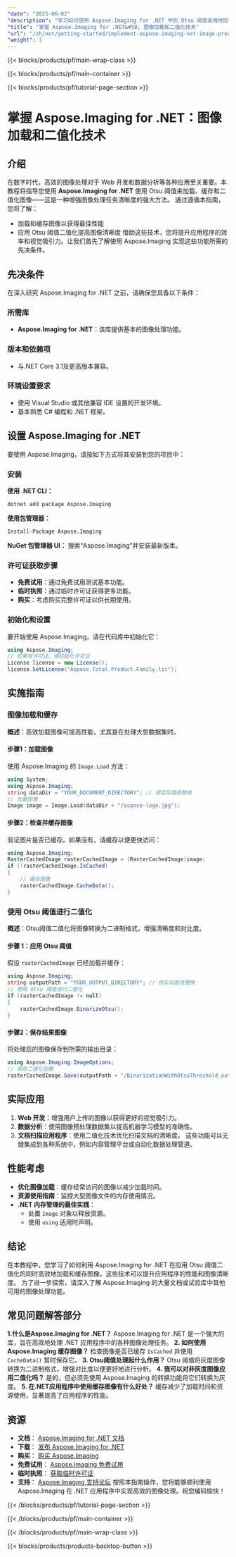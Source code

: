 ```yaml
---
"date": "2025-06-02"
"description": "学习如何使用 Aspose.Imaging for .NET 中的 Otsu 阈值高效地加载、缓存和二值化图像。立即提升您的图像处理技能。"
"title": "掌握 Aspose.Imaging for .NET&#58; 图像加载和二值化技术"
"url": "/zh/net/getting-started/implement-aspose-imaging-net-image-processing/"
"weight": 1
---
```


{{< blocks/products/pf/main-wrap-class >}}

{{< blocks/products/pf/main-container >}}

{{< blocks/products/pf/tutorial-page-section >}}
# 掌握 Aspose.Imaging for .NET：图像加载和二值化技术
## 介绍
在数字时代，高效的图像处理对于 Web 开发和数据分析等各种应用至关重要。本教程将指导您使用 **Aspose.Imaging for .NET** 使用 Otsu 阈值来加载、缓存和二值化图像——这是一种增强图像处理任务清晰度的强大方法。
通过遵循本指南，您将了解：
- 加载和缓存图像以获得最佳性能
- 应用 Otsu 阈值二值化提高图像清晰度
借助这些技术，您将提升应用程序的效率和视觉吸引力。让我们首先了解使用 Aspose.Imaging 实现这些功能所需的先决条件。
## 先决条件
在深入研究 Aspose.Imaging for .NET 之前，请确保您具备以下条件：
### 所需库
- **Aspose.Imaging for .NET**：该库提供基本的图像处理功能。
### 版本和依赖项
- 与.NET Core 3.1及更高版本兼容。
### 环境设置要求
- 使用 Visual Studio 或其他兼容 IDE 设置的开发环境。
- 基本熟悉 C# 编程和 .NET 框架。
## 设置 Aspose.Imaging for .NET
要使用 Aspose.Imaging，请按如下方式将其安装到您的项目中：
### 安装
**使用 .NET CLI：**
```
dotnet add package Aspose.Imaging
```
**使用包管理器：**
```
Install-Package Aspose.Imaging
```
**NuGet 包管理器 UI：**
搜索“Aspose.Imaging”并安装最新版本。
### 许可证获取步骤
- **免费试用**：通过免费试用测试基本功能。
- **临时执照**：通过临时许可证获得更多功能。
- **购买**：考虑购买完整许可证以供长期使用。
### 初始化和设置
要开始使用 Aspose.Imaging，请在代码库中初始化它：
```csharp
using Aspose.Imaging;
// 如果有许可证，请初始化许可证
License license = new License();
license.SetLicense("Aspose.Total.Product.Family.lic");
```
## 实施指南
### 图像加载和缓存
**概述**：高效加载图像可提高性能，尤其是在处理大型数据集时。
#### 步骤1：加载图像
使用 Aspose.Imaging 的 `Image.Load` 方法：
```csharp
using System;
using Aspose.Imaging;
string dataDir = "YOUR_DOCUMENT_DIRECTORY"; // 用实际路径替换
// 加载图像
Image image = Image.Load(dataDir + "/aspose-logo.jpg");
```
#### 步骤2：检查并缓存图像
验证图片是否已缓存。如果没有，请缓存以便更快访问：
```csharp
using Aspose.Imaging;
RasterCachedImage rasterCachedImage = (RasterCachedImage)image;
if (!rasterCachedImage.IsCached)
{
    // 缓存图像
    rasterCachedImage.CacheData();
}
```
### 使用 Otsu 阈值进行二值化
**概述**：Otsu阈值二值化将图像转换为二进制格式，增强清晰度和对比度。
#### 步骤 1：应用 Otsu 阈值
假设 `rasterCachedImage` 已经加载并缓存：
```csharp
using Aspose.Imaging;
string outputPath = "YOUR_OUTPUT_DIRECTORY"; // 用实际路径替换
// 使用 Otsu 阈值进行二值化
if (rasterCachedImage != null)
{
    rasterCachedImage.BinarizeOtsu();
}
```
#### 步骤2：保存结果图像
将处理后的图像保存到所需的输出目录：
```csharp
using Aspose.Imaging.ImageOptions;
// 保存二值化图像
rasterCachedImage.Save(outputPath + "/BinarizationWithOtsuThreshold_out.jpg");
```
## 实际应用
1. **Web 开发**：增强用户上传的图像以获得更好的视觉吸引力。
2. **数据分析**：使用图像预处理数据集以提高机器学习模型的准确性。
3. **文档扫描应用程序**：使用二值化技术优化扫描文档的清晰度。
这些功能可以无缝集成到各种系统中，例如内容管理平台或自动化数据处理管道。
## 性能考虑
- **优化图像加载**：缓存经常访问的图像以减少加载时间。
- **资源使用指南**：监控大型图像文件的内存使用情况。
- **.NET 内存管理的最佳实践**：
  - 处置 `Image` 对象以释放资源。
  - 使用 `using` 适用时声明。
## 结论
在本教程中，您学习了如何利用 Aspose.Imaging for .NET 在应用 Otsu 阈值二值化的同时高效地加载和缓存图像。这些技术可以提升应用程序的性能和图像清晰度。
为了进一步探索，请深入了解 Aspose.Imaging 的大量文档或试验库中其他可用的图像处理功能。
## 常见问题解答部分
**1.什么是Aspose.Imaging for .NET？**
Aspose.Imaging for .NET 是一个强大的库，旨在高效地处理 .NET 应用程序中的各种图像处理任务。
**2. 如何使用 Aspose.Imaging 缓存图像？**
检查图像是否已缓存 `IsCached` 并使用 `CacheData()` 暂时保存它。
**3. Otsu阈值处理起什么作用？**
Otsu 阈值将灰度图像转换为二进制格式，增强对比度以便更好地进行分析。
**4. 我可以对非灰度图像应用二值化吗？**
是的，但必须先使用 Aspose.Imaging 的转换功能将它们转换为灰度。
**5. 在.NET应用程序中使用缓存图像有什么好处？**
缓存减少了加载时间和资源使用，显著提高了应用程序的性能。
## 资源
- **文档**： [Aspose.Imaging for .NET 文档](https://reference.aspose.com/imaging/net/)
- **下载**： [发布 Aspose.Imaging for .NET](https://releases.aspose.com/imaging/net/)
- **购买**： [购买 Aspose.Imaging](https://purchase.aspose.com/buy)
- **免费试用**： [Aspose.Imaging 免费试用](https://releases.aspose.com/imaging/net/)
- **临时执照**： [获取临时许可证](https://purchase.aspose.com/temporary-license/)
- **支持**： [Aspose.Imaging 支持论坛](https://forum.aspose.com/c/imaging/10)
按照本指南操作，您将能够顺利使用 Aspose.Imaging 在 .NET 应用程序中实现高效的图像处理。祝您编码愉快！

{{< /blocks/products/pf/tutorial-page-section >}}

{{< /blocks/products/pf/main-container >}}

{{< /blocks/products/pf/main-wrap-class >}}

{{< blocks/products/products-backtop-button >}}